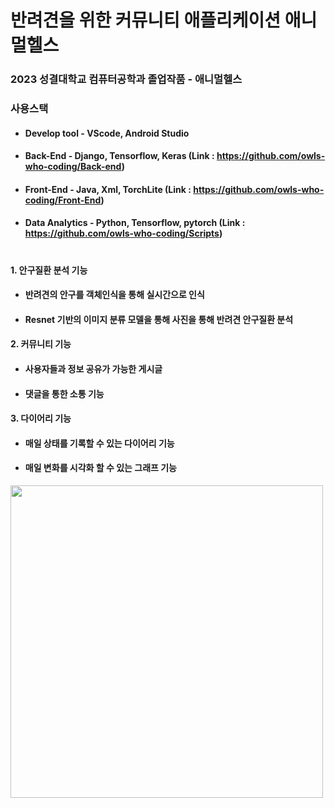 # 반려견을 위한 커뮤니티 애플리케이션 애니멀헬스
### 2023 성결대학교 컴퓨터공학과 졸업작품 - 애니멀헬스

### 사용스택
+ #### Develop tool - VScode, Android Studio 
+ #### Back-End - Django, Tensorflow, Keras (Link : https://github.com/owls-who-coding/Back-end)
+ #### Front-End - Java, Xml, TorchLite (Link : https://github.com/owls-who-coding/Front-End)
+ #### Data Analytics - Python, Tensorflow, pytorch (Link : https://github.com/owls-who-coding/Scripts)

#
#### 1. 안구질환 분석 기능
+ #### 반려견의 안구를 객체인식을 통해 실시간으로 인식
+ #### Resnet 기반의 이미지 분류 모델을 통해 사진을 통해 반려견 안구질환 분석
#### 2. 커뮤니티 기능
+ #### 사용자들과 정보 공유가 가능한 게시글
+ #### 댓글을 통한 소통 기능
#### 3. 다이어리 기능
+ #### 매일 상태를 기록할 수 있는 다이어리 기능
+ #### 매일 변화를 시각화 할 수 있는 그래프 기능
<img src="https://github.com/owls-who-coding/Back-end/assets/74956803/261fddf7-e1e8-4f7e-9824-9797deae5c06" width="500">
